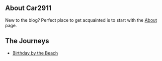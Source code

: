 ## About Car2911
New to the blog? Perfect place to get acquainted is to start with the [About](about) page.

## The Journeys
- [Birthday by the Beach](Birthday-by-the-Beach)